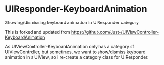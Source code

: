 # UIResponder-KeyboardAnimation
Showing/dismissing keyboard animation in UIResponder category

This is forked and updated from https://github.com/Just-/UIViewController-KeyboardAnimation

As UIViewController-KeyboardAnimation only has a category of UIViewController, but sometimes, we want to show/dismiss keyboard animation in a UIView, so i re-create a category class for UIResponder. 
